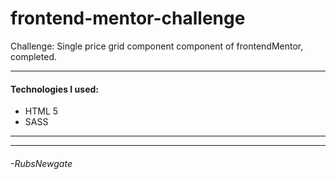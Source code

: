 # frontend-mentor-challenge
Challenge: Single price grid component component of frontendMentor, completed.

------------
#### Technologies I used:
- HTML 5
- SASS

------------

------------
###### -RubsNewgate